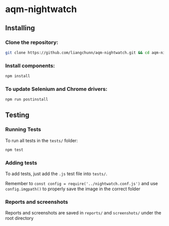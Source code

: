 # aqm-nightwatch
## Installing

### Clone the repository:
```sh
git clone https://github.com/liangchunn/aqm-nightwatch.git && cd aqm-nightwatch
```
### Install components:
```sh
npm install
```

### To update Selenium and Chrome drivers:
```sh
npm run postinstall
```

## Testing

### Running Tests
To run all tests in the `tests/` folder:
```sh
npm test
```

### Adding tests
To add tests, just add the `.js` test file into `tests/`.

Remember to `const config = require('../nightwatch.conf.js')` and use `config.imgpath()` to properly save the image in the correct folder

### Reports and screenshots
Reports and screenshots are saved in `reports/` and `screenshots/` under the root directory
